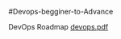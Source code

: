 ﻿#Devops-begginer-to-Advance

 DevOps Roadmap 
[devops.pdf](https://github.com/JibachhhMahto764/Devops-begginer-to-Advance/files/15142464/devops.pdf)
